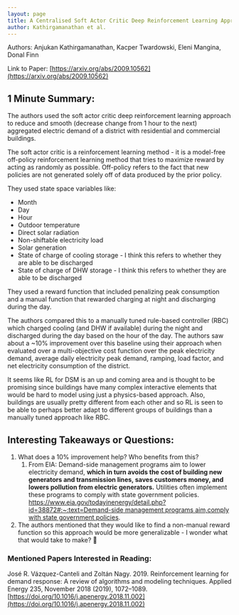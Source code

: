 ```yaml
---
layout: page
title: A Centralised Soft Actor Critic Deep Reinforcement Learning Approach to District Demand Side Management Through Citylearn
author: Kathirgamanathan et al.
---
```


Authors: Anjukan Kathirgamanathan, Kacper Twardowski, Eleni Mangina, Donal Finn

Link to Paper: [https://arxiv.org/abs/2009.10562](https://arxiv.org/abs/2009.10562)

## 1 Minute Summary:

The authors used the soft actor critic deep reinforcement learning approach to reduce and smooth (decrease change from 1 hour to the next) aggregated electric demand of a district with residential and commercial buildings.

The soft actor critic is a reinforcement learning method - it is a model-free off-policy reinforcement learning method that tries to maximize reward by acting as randomly as possible. Off-policy refers to the fact that new policies are not generated solely off of data produced by the prior policy.

They used state space variables like:

- Month
- Day
- Hour
- Outdoor temperature
- Direct solar radiation
- Non-shiftable electricity load
- Solar generation
- State of charge of cooling storage - I think this refers to whether they are able to be discharged
- State of charge of DHW storage - I think this refers to whether they are able to be discharged

They used a reward function that included penalizing peak consumption and a manual function that rewarded charging at night and discharging during the day.

The authors compared this to a manually tuned rule-based controller (RBC) which charged cooling (and DHW if available) during the night and discharged during the day based on the hour of the day. The authors saw about a ~10% improvement over this baseline using their approach when evaluated over a multi-objective cost function over the peak electricity demand, average daily electricity peak demand, ramping, load factor, and net electricity consumption of the district.

It seems like RL for DSM is an up and coming area and is thought to be promising since buildings have many complex interactive elements that would be hard to model using just a physics-based approach. Also, buildings are usually pretty different from each other and so RL is seen to be able to perhaps better adapt to different groups of buildings than a manually tuned approach like RBC.

## Interesting Takeaways or Questions:

1. What does a 10% improvement help? Who benefits from this?
    1. From EIA: Demand-side management programs aim to lower electricity demand, **which in turn avoids the cost of building new generators and transmission lines, saves customers money, and lowers pollution from electric generators.** Utilities often implement these programs to comply with state government policies. [https://www.eia.gov/todayinenergy/detail.php?id=38872#:~:text=Demand-side management programs aim,comply with state government policies](https://www.eia.gov/todayinenergy/detail.php?id=38872#:~:text=Demand%2Dside%20management%20programs%20aim,comply%20with%20state%20government%20policies).
2. The authors mentioned that they would like to find a non-manual reward function so this approach would be more generalizable - I wonder what that would take to make? 🤔

### Mentioned Papers Interested in Reading:

José R. Vázquez-Canteli and Zoltán Nagy. 2019. Reinforcement learning for demand response: A review of algorithms and modeling techniques. Applied Energy 235, November 2018 (2019), 1072–1089. [https://doi.org/10.1016/j.apenergy.2018.11.002](https://doi.org/10.1016/j.apenergy.2018.11.002)
